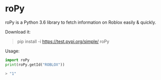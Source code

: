 # roPy
roPy is a Python 3.6 library to fetch information on Roblox easily &amp; quickly.

Download it:
> pip install -i https://test.pypi.org/simple/ roPy


Usage:
```python
import roPy
print(roPy.getId("ROBLOX"))

> "1"
```
